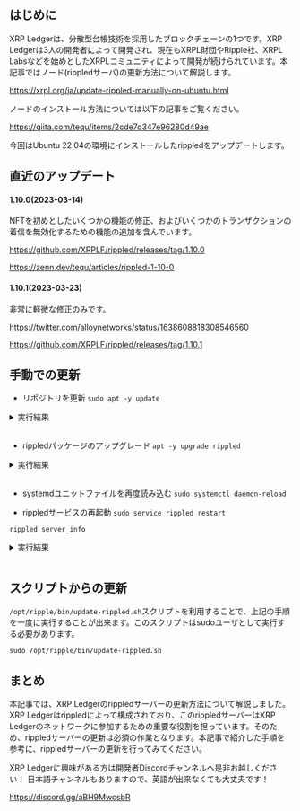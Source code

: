 <!--
title:   【2023年版】XRP Ledgerのノードの更新
tags:    Blockchain,XRPLedger,web3,xrp
id:      f990f064eeef43998e05
private: false
-->



## はじめに

XRP Ledgerは、分散型台帳技術を採用したブロックチェーンの1つです。XRP Ledgerは3人の開発者によって開発され、現在もXRPL財団やRipple社、XRPL Labsなどを始めとしたXRPLコミュニティによって開発が続けられています。本記事ではノード(rippledサーバ)の更新方法について解説します。

https://xrpl.org/ja/update-rippled-manually-on-ubuntu.html

ノードのインストール方法については以下の記事をご覧ください。

https://qiita.com/tequ/items/2cde7d347e96280d49ae


今回はUbuntu 22.04の環境にインストールしたrippledをアップデートします。

## 直近のアップデート
#### 1.10.0(2023-03-14)

NFTを初めとしたいくつかの機能の修正、およびいくつかのトランザクションの着信を無効化するための機能の追加を含んでいます。

https://github.com/XRPLF/rippled/releases/tag/1.10.0

https://zenn.dev/tequ/articles/rippled-1-10-0

#### 1.10.1(2023-03-23)

非常に軽微な修正のみです。

https://twitter.com/alloynetworks/status/1638608818308546560

https://github.com/XRPLF/rippled/releases/tag/1.10.1


## 手動での更新


- リポジトリを更新
`sudo apt -y update`

<details><summary>実行結果</summary><div>

<pre><code>
...
Hit:12 https://repos.ripple.com/repos/rippled-deb jammy InRelease
Fetched 2,458 kB in 1s (3,037 kB/s)
Reading package lists... Done
Building dependency tree... Done
Reading state information... Done
27 packages can be upgraded. Run 'apt list --upgradable' to see them.
</code></pre>
</div></details>

<br/>

- rippledパッケージのアップグレード
`apt -y upgrade rippled`

<details><summary>実行結果</summary><div>

<pre><code>
...
Reading package lists... Done
Building dependency tree... Done
Reading state information... Done
Calculating upgrade... Done
The following packages have been kept back:
  apparmor grub-efi-amd64 grub-efi-amd64-bin libapparmor1
The following packages will be upgraded:
  base-files fwupd-signed isc-dhcp-client isc-dhcp-common libmbim-glib4 libmbim-proxy libmm-glib0
  libqmi-glib5 libqmi-proxy libsasl2-2 libsasl2-modules libsasl2-modules-db motd-news-config
  python-apt-common python3-apt python3-distupgrade python3-software-properties rippled
  software-properties-common systemd-hwe-hwdb tcpdump ubuntu-advantage-tools ubuntu-release-upgrader-core
23 upgraded, 0 newly installed, 0 to remove and 4 not upgraded.
Need to get 20.1 MB of archives.
After this operation, 10.3 MB of additional disk space will be used.
...
Get:23 https://repos.ripple.com/repos/rippled-deb jammy/stable amd64 rippled amd64 1.10.0-1 [17.3 MB]
Fetched 20.1 MB in 4s (5,707 kB/s)
Preconfiguring packages ...
...
Preparing to unpack .../20-rippled_1.10.0-1_amd64.deb ...
Unpacking rippled (1.10.0-1) over (1.9.4-1) ...
...
Setting up rippled (1.10.0-1) ...

Configuration file '/opt/ripple/etc/rippled.cfg'
...
</code></pre>
</div></details>

<br/>

- systemdユニットファイルを再度読み込む
`sudo systemctl daemon-reload`

- rippledサービスの再起動
`sudo service rippled restart`

`rippled server_info`

<details><summary>実行結果</summary><div>

再起動直後は台帳の読み込みが完了していないため、ネットワークと同期を待つ必要があります。
<pre><code>
Loading: "/etc/opt/ripple/rippled.cfg"
2023-Mar-15 07:41:08.944778846 UTC HTTPClient:NFO Connecting to 127.0.0.1:5005

{
   "result" : {
      "info" : {
         "build_version" : "1.10.0",
         "closed_ledger" : {
            "age" : 8,
            "base_fee_xrp" : 1e-05,
            "hash" : "7D7793B8F9CB99CDCBDFD5056FDFD2DA217E9CE72B333C1EBE84AD465E1CD413",
            "reserve_base_xrp" : 200,
            "reserve_inc_xrp" : 50,
            "seq" : 2
         },
         "complete_ledgers" : "empty",
         "hostid" : "**********",
         "io_latency_ms" : 1,
         "jq_trans_overflow" : "0",
         "last_close" : {
            "converge_time_s" : 0,
            "proposers" : 0
         },
         "load" : {
            "job_types" : [
               {
                  "in_progress" : 1,
                  "job_type" : "clientRPC"
               },
               {
                  "job_type" : "untrustedValidation",
                  "per_second" : 21
               },
               {
                  "avg_time" : 7,
                  "job_type" : "manifest",
                  "peak_time" : 40,
                  "per_second" : 1
               },
               {
                  "job_type" : "untrustedProposal",
                  "per_second" : 10
               },
               {
                  "job_type" : "peerCommand",
                  "per_second" : 376
               }
            ],
            "threads" : 10
         },
         "load_factor" : 1,
         "network_ledger" : "waiting",
         "node_size" : "huge",
         "peer_disconnects" : "0",
         "peer_disconnects_resources" : "0",
         "peers" : 12,
         "pubkey_node" : "n9**********",
         "pubkey_validator" : "none",
         "published_ledger" : "none",
         "server_state" : "connected",
         "server_state_duration_us" : "3787281",
         "state_accounting" : {
            "connected" : {
               "duration_us" : "4787715",
               "transitions" : "2"
            },
            "disconnected" : {
               "duration_us" : "1137687",
               "transitions" : "2"
            },
            "full" : {
               "duration_us" : "0",
               "transitions" : "0"
            },
            "syncing" : {
               "duration_us" : "0",
               "transitions" : "0"
            },
            "tracking" : {
               "duration_us" : "0",
               "transitions" : "0"
            }
         },
         "time" : "2023-Mar-15 07:41:08.945283 UTC",
         "uptime" : 5,
         "validation_quorum" : 4294967295,
         "validator_list" : {
            "count" : 2,
            "expiration" : "2023-Jul-24 00:00:00.000000000 UTC",
            "status" : "active"
         }
      },
      "status" : "success"
   }
}
</code></pre>
</div></details>
<br/>

## スクリプトからの更新

`/opt/ripple/bin/update-rippled.sh`スクリプトを利用することで、上記の手順を一度に実行することが出来ます。このスクリプトはsudoユーザとして実行する必要があります。

`sudo /opt/ripple/bin/update-rippled.sh`

## まとめ

本記事では、XRP Ledgerのrippledサーバーの更新方法について解説しました。XRP Ledgerはrippledによって構成されており、このrippledサーバーはXRP Ledgerのネットワークに参加するための重要な役割を担っています。そのため、rippledサーバーの更新は必須の作業となります。本記事で紹介した手順を参考に、rippledサーバーの更新を行ってみてください。

XRP Ledgerに興味がある方は開発者Discordチャンネルへ是非お越しください！
日本語チャンネルもありますので、英語が出来なくても大丈夫です！

https://discord.gg/aBH9MwcsbR